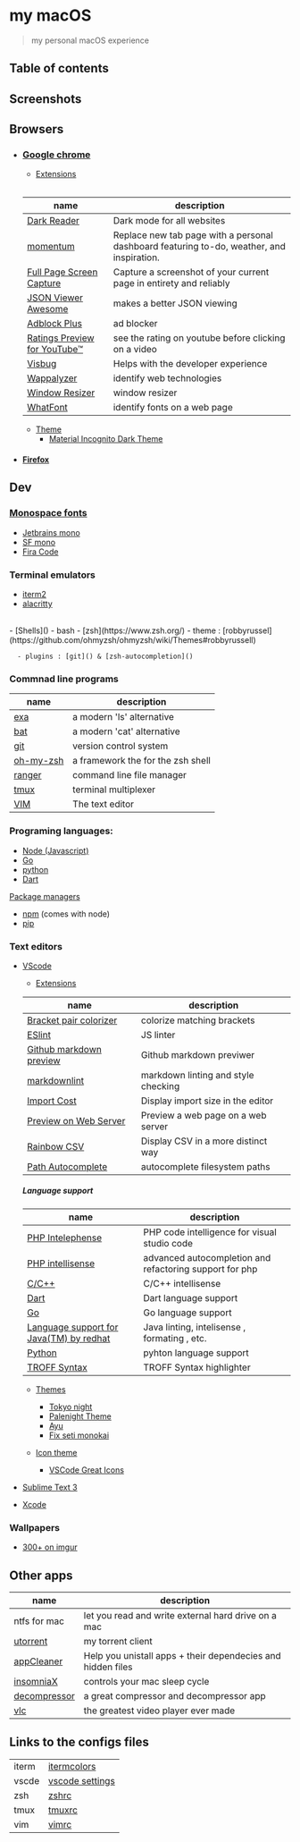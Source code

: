 # my macOS
> my personal macOS experience 
## Table of contents

## Screenshots

## Browsers
- ### [Google chrome](https://www.google.com/chrome/?/brand=CHBD&gclid=Cj0KCQjw9tbzBRDVARIsAMBplx9jDdkZRRFwzqaQwucGThj3OJTJK77Jv3Er3FoSwQlpgvffj4p4XwAaAlHjEALw_wcB&gclsrc=aw.ds)
	- [Extensions]()
	<br/>

	| name | description |
	-----------|------------
	| [Dark Reader](https://chrome.google.com/webstore/detail/dark-reader/eimadpbcbfnmbkopoojfekhnkhdbieeh) | Dark mode for all websites
	| [momentum](https://chrome.google.com/webstore/detail/momentum/laookkfknpbbblfpciffpaejjkokdgca) | Replace new tab page with a personal dashboard featuring to-do, weather, and inspiration.
	| [Full Page Screen Capture](https://chrome.google.com/webstore/detail/full-page-screen-capture/fdpohaocaechififmbbbbbknoalclacl) | Capture a screenshot of your current page in entirety and reliably
	| [JSON Viewer Awesome](https://chrome.google.com/webstore/detail/json-viewer-awesome/iemadiahhbebdklepanmkjenfdebfpfe) | makes a better JSON viewing
	| [Adblock Plus](https://chrome.google.com/webstore/detail/adblock-plus-free-ad-bloc/cfhdojbkjhnklbpkdaibdccddilifddb) | ad blocker
	| [Ratings Preview for YouTube™](https://chrome.google.com/webstore/detail/ratings-preview-for-youtu/piaphheklodiededmbmgfcfbcagncgka) | see the rating on youtube before clicking on a video
	|[Visbug](https://chrome.google.com/webstore/detail/visbug/cdockenadnadldjbbgcallicgledbeoc) | Helps with the developer experience
	|[Wappalyzer](https://chrome.google.com/webstore/detail/wappalyzer/gppongmhjkpfnbhagpmjfkannfbllamg) | identify web technologies
	|[Window Resizer](https://chrome.google.com/webstore/detail/window-resizer/kkelicaakdanhinjdeammmilcgefonfh) | window resizer 
	|[WhatFont](https://chrome.google.com/webstore/detail/whatfont/jabopobgcpjmedljpbcaablpmlmfcogm) | identify fonts on a web page

	- [Theme]() 
		- [Material Incognito Dark Theme](https://chrome.google.com/webstore/detail/material-incognito-dark-t/ahifcnpnjgbadkjdhagpfjfkmlapfoel?hl=en)
		
- #### [Firefox](https://www.mozilla.org/en-US/firefox/)

## Dev

### [Monospace fonts]()

- [Jetbrains mono](https://www.jetbrains.com/lp/mono/)
- [SF mono](https://developer.apple.com/fonts/)
- [Fira Code](https://github.com/tonsky/FiraCode)


### Terminal emulators

- [iterm2](https://www.iterm2.com/)
- [alacritty](https://github.com/alacritty/alacritty)
<br/>
- [Shells]()
	- bash
	- [zsh](https://www.zsh.org/)
	  - theme : [robbyrussel](https://github.com/ohmyzsh/ohmyzsh/wiki/Themes#robbyrussell)

	  - plugins : [git]() & [zsh-autocompletion]()


### Commnad line programs

name | description 
-------| ---------
[exa](https://github.com/ogham/exa) | a modern  'ls'  alternative
[bat](https://github.com/sharkdp/bat) | a modern  'cat'  alternative
[git](https://git-scm.com/) | version control system
[oh-my-zsh](https://github.com/ohmyzsh/ohmyzsh) | a framework the for the zsh shell
[ranger](https://github.com/ranger/ranger) | command line file manager
[tmux](https://github.com/tmux/tmux) | terminal multiplexer
[VIM](https://www.vim.org/download.php) | The text editor

### Programing languages:

- [Node (Javascript)](https://nodejs.org/en/)
- [Go](https://golang.org/) 
- [python](https://www.python.org/)
- [Dart](https://dart.dev/)

[Package managers]()

- [npm]() (comes with node)
- [pip](https://pip.pypa.io/en/stable/installing/)

### Text editors

- [VScode](https://code.visualstudio.com/) 
	- [Extensions]()

	| name  | description|
	|-------|------------
	| [Bracket pair colorizer](https://marketplace.visualstudio.com/items?itemName=CoenraadS.bracket-pair-colorizer) | colorize matching brackets
	| [ESlint](https://marketplace.visualstudio.com/items?itemName=dbaeumer.vscode-eslint) | JS linter
	| [Github markdown preview](https://marketplace.visualstudio.com/items?itemName=bierner.github-markdown-preview) | Github markdown previwer
	| [markdownlint](https://marketplace.visualstudio.com/items?itemName=DavidAnson.vscode-markdownlint) | markdown linting and style checking
	| [Import Cost](https://marketplace.visualstudio.com/items?itemName=wix.vscode-import-cost) | Display import size in the editor
	| [Preview on Web Server](https://marketplace.visualstudio.com/items?itemName=yuichinukiyama.vscode-preview-server) | Preview a web page on a web server
	| [Rainbow CSV](https://marketplace.visualstudio.com/items?itemName=mechatroner.rainbow-csv) | Display CSV in a more distinct way
	| [Path Autocomplete](https://marketplace.visualstudio.com/items?itemName=ionutvmi.path-autocomplete) | autocomplete filesystem paths

	##### Language support

	| name  | description|
	|-------|------------
	| [PHP Intelephense](https://marketplace.visualstudio.com/items?itemName=bmewburn.vscode-intelephense-client) | PHP code intelligence for visual studio code
	| [PHP intellisense](https://marketplace.visualstudio.com/items?itemName=Dart-Code.dart-code) | advanced autocompletion and refactoring support for php
	| [C/C++](https://marketplace.visualstudio.com/items?itemName=ms-vscode.cpptools) | C/C++ intellisense
	| [Dart](https://marketplace.visualstudio.com/items?itemName=Dart-Code.dart-code) | Dart language support
	| [Go](https://marketplace.visualstudio.com/items?itemName=ms-vscode.Go) | Go language support
	| [Language support for Java(TM) by redhat](https://marketplace.visualstudio.com/items?itemName=redhat.java) | Java linting, intelisense , formating , etc.
	| [Python](https://marketplace.visualstudio.com/items?itemName=ms-python.python) | pyhton language support
	| [TROFF Syntax](https://marketplace.visualstudio.com/items?itemName=ban.troff) | TROFF Syntax highlighter

	- [Themes]()
	  - [Tokyo night](https://marketplace.visualstudio.com/items?itemName=enkia.tokyo-night)
	  - [Palenight Theme](https://marketplace.visualstudio.com/items?itemName=whizkydee.material-palenight-theme)
	  - [Ayu](https://marketplace.visualstudio.com/items?itemName=teabyii.ayu)
	  - [Fix seti monokai](https://marketplace.visualstudio.com/items?itemName=flx86.flx-seti-monokai)

	- [Icon theme]()
		- [VSCode Great Icons]()
- [Sublime Text 3](https://www.sublimetext.com/3) 
- [Xcode](https://developer.apple.com/xcode/)

### Wallpapers
- [300+ on imgur]() 

## Other apps

| name | description 
-------|------------
ntfs for mac | let you read and write external hard drive on a mac
[utorrent](https://www.utorrent.com/) | my torrent client 
[appCleaner](https://freemacsoft.net/appcleaner/) | Help you unistall apps + their dependecies and hidden files
[insomniaX](https://download.cnet.com/InsomniaX/3000-2094_4-97713.html) | controls your mac sleep cycle
[decompressor](https://apps.apple.com/us/app/decompressor/id1033480833?mt=12) | a great compressor and decompressor app
[vlc](https://www.videolan.org/vlc/index.html) | the greatest video player ever made 

## Links to the configs files

| | |
------|-----
| iterm | [itermcolors](configs/ziyad.itermcolors)
| vscde | [vscode settings](configs/settings.json)
| zsh | [zshrc](configs/.zshrc)
| tmux | [tmuxrc]()
| vim  | [vimrc]()